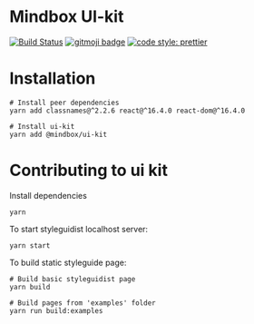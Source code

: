 # Mindbox UI-kit

[![Build Status](https://travis-ci.com/mindbox-moscow/ui-kit.svg?branch=master)](https://travis-ci.com/mindbox-moscow/ui-kit)
[![gitmoji badge](https://img.shields.io/badge/gitmoji-%20😜%20😍-FFDD67.svg?style=flat-square)](https://github.com/carloscuesta/gitmoji)
[![code style: prettier](https://img.shields.io/badge/code_style-prettier-ff69b4.svg?style=flat-square)](https://github.com/prettier/prettier)

# Installation

```shell
# Install peer dependencies
yarn add classnames@^2.2.6 react@^16.4.0 react-dom@^16.4.0

# Install ui-kit
yarn add @mindbox/ui-kit
```

# Contributing to ui kit
Install dependencies
```shell
yarn
```

To start styleguidist localhost server:

```shell
yarn start
```

To build static styleguide page:

```shell
# Build basic styleguidist page
yarn build

# Build pages from 'examples' folder
yarn run build:examples
```
